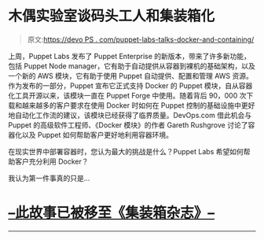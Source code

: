 # 木偶实验室谈码头工人和集装箱化

> 原文:[https://devo PS . com/puppet-labs-talks-docker-and-containing/](https://devops.com/puppet-labs-talks-docker-and-containerization/)

上周，Puppet Labs 发布了 Puppet Enterprise 的新版本，带来了许多新功能，包括 Puppet Node manager，它有助于自动提供从容器到裸机的基础架构，以及一个新的 AWS 模块，它有助于使用 Puppet 自动提供、配置和管理 AWS 资源。作为发布的一部分，Puppet 宣布它正式支持 Docker 的 Puppet 模块，自从容器化工具开源以来，该模块一直在 Puppet Forge 中使用。随着背后 90，000 次下载和越来越多的客户要求在使用 Docker 时如何在 Puppet 控制的基础设施中更好地自动化工作流的建议，该模块已经获得了临界质量。DevOps.com 借此机会与 Puppet 的高级软件工程师、《Docker 模块》的作者 Gareth Rushgrove 讨论了容器化以及 Puppet 如何帮助客户更好地利用容器环境。

在现实世界中部署容器时，您认为最大的挑战是什么？Puppet Labs 希望如何帮助客户充分利用 Docker？

我认为第一件事真的只是…

# [–此故事已被移至《集装箱杂志》–](http://containerjournal.com/2015/06/05/puppet-labs-talks-docker-and-containerization/)

* * *